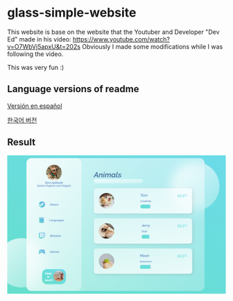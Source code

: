 # glass-simple-website
This website is base on the website that the Youtuber and Developer "Dev Ed" made in his video: https://www.youtube.com/watch?v=O7WbVj5apxU&t=202s
Obviously I made some modifications while I was following the video.

This was very fun :)

## Language versions of readme
[Versión en español](https://github.com/AltoSolid/glass-simple-website/blob/master/readme-es.md)

[한국어 버전](https://github.com/AltoSolid/glass-simple-website/blob/master/readme-ko.md)

## Result
![image](https://github.com/AltoSolid/glass-simple-website/blob/master/Images/image.png)

